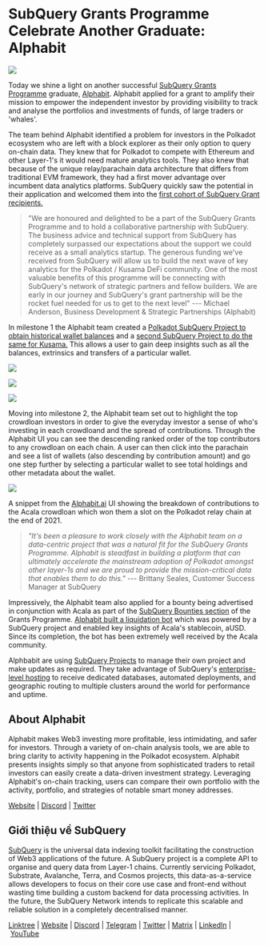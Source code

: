 # SubQuery Grants Programme Celebrate Another Graduate: Alphabit

![](https://miro.medium.com/max/1400/0*nbzd_FeIFxfdvaAS)

Today we shine a light on another successful [SubQuery Grants Programme](https://subquery.network/grants) graduate, [Alphabit](https://alphabit.ai/). Alphabit applied for a grant to amplify their mission to empower the independent investor by providing visibility to track and analyse the portfolios and investments of funds, of large traders or 'whales'.

The team behind Alphabit identified a problem for investors in the Polkadot ecosystem who are left with a block explorer as their only option to query on-chain data. They knew that for Polkadot to compete with Ethereum and other Layer-1's it would need mature analytics tools. They also knew that because of the unique relay/parachain data architecture that differs from traditional EVM framework, they had a first mover advantage over incumbent data analytics platforms. SubQuery quickly saw the potential in their application and welcomed them into the [first cohort of SubQuery Grant recipients.](../blogs/20220223-grants-first-cohort.md)

> "We are honoured and delighted to be a part of the SubQuery Grants Programme and to hold a collaborative partnership with SubQuery. The business advice and technical support from SubQuery has completely surpassed our expectations about the support we could receive as a small analytics startup. The generous funding we've received from SubQuery will allow us to build the next wave of key analytics for the Polkadot / Kusama DeFi community. One of the most valuable benefits of this programme will be connecting with SubQuery's network of strategic partners and fellow builders. We are early in our journey and SubQuery's grant partnership will be the rocket fuel needed for us to get to the next level" --- Michael Anderson, Business Development & Strategic Partnerships (Alphabit)

In milestone 1 the Alphabit team created a [Polkadot SubQuery Project to obtain historical wallet balances](https://explorer.subquery.network/subquery/Polkadata/polkadot-historical-balances) and a [second SubQuery Project to do the same for Kusama.](https://explorer.subquery.network/subquery/AlphabitTeam/kusama-historical-balances) This allows a user to gain deep insights such as all the balances, extrinsics and transfers of a particular wallet.

![](https://miro.medium.com/max/1400/0*vQOTmMKpEVBM__vW)

![](https://miro.medium.com/max/1400/0*o_cFtlAnWPk6-qaz)

![](https://miro.medium.com/max/1400/0*5f1UPrrdFMEO8nY-)

Moving into milestone 2, the Alphabit team set out to highlight the top crowdloan investors in order to give the everyday investor a sense of who's investing in each crowdloand and the spread of contributions. Through the Alphabit UI you can see the descending ranked order of the top contributors to any crowdloan on each chain. A user can then click into the parachain and see a list of wallets (also descending by contribution amount) and go one step further by selecting a particular wallet to see total holdings and other metadata about the wallet.

![](https://miro.medium.com/max/1400/0*XYFj9iYD6ROem-Z3)

A snippet from the [Alphabit.ai](http://alphabit.ai/) UI showing the breakdown of contributions to the Acala crowdloan which won them a slot on the Polkadot relay chain at the end of 2021.

> _"It's been a pleasure to work closely with the Alphabit team on a data-centric project that was a natural fit for the SubQuery Grants Programme. Alphabit is steadfast in building a platform that can ultimately accelerate the mainstream adoption of Polkadot amongst other layer-1s and we are proud to provide the mission-critical data that enables them to do this."_ --- Brittany Seales, Customer Success Manager at SubQuery

Impressively, the Alphabit team also applied for a bounty being advertised in conjunction with Acala as part of the [SubQuery Bounties section](https://subquery.network/grants#:~:text=and%20moving%20forward.-,Bounties,-You%20can%20apply) of the Grants Programme. [Alphabit built a liquidation bot](./20220721-alphabit.md) which was powered by a SubQuery project and enabled key insights of Acala's stablecoin, aUSD. Since its completion, the bot has been extremely well received by the Acala community.

Alphbabit are using [SubQuery Projects](https://project.subquery.network/) to manage their own project and make updates as required. They take advantage of SubQuery's [enterprise-level hosting](../blogs/20211228-enterprise-hosted.md) to receive dedicated databases, automated deployments, and geographic routing to multiple clusters around the world for performance and uptime.

## About Alphabit

Alphabit makes Web3 investing more profitable, less intimidating, and safer for investors. Through a variety of on-chain analysis tools, we are able to bring clarity to activity happening in the Polkadot ecosystem. Alphabit presents insights simply so that anyone from sophisticated traders to retail investors can easily create a data-driven investment strategy. Leveraging Alphabit's on-chain tracking, users can compare their own portfolio with the activity, portfolio, and strategies of notable smart money addresses.

[Website](https://www.polkadata.xyz/) | [Discord](https://discord.com/invite/wSv2vH9QBf) | [Twitter](https://twitter.com/Alphabit_ai)

## Giới thiệu về SubQuery

[SubQuery](https://subquery.network/) is the universal data indexing toolkit facilitating the construction of Web3 applications of the future. A SubQuery project is a complete API to organise and query data from Layer-1 chains. Currently servicing Polkadot, Substrate, Avalanche, Terra, and Cosmos projects, this data-as-a-service allows developers to focus on their core use case and front-end without wasting time building a custom backend for data processing activities. In the future, the SubQuery Network intends to replicate this scalable and reliable solution in a completely decentralised manner.

​​[Linktree](https://linktr.ee/subquerynetwork) | [Website](https://subquery.network/) | [Discord](https://discord.com/invite/78zg8aBSMG) | [Telegram](https://t.me/subquerynetwork) | [Twitter](https://twitter.com/subquerynetwork) | [Matrix](https://matrix.to/#/#subquery:matrix.org) | [LinkedIn](https://www.linkedin.com/company/subquery) | [YouTube](https://www.youtube.com/channel/UCi1a6NUUjegcLHDFLr7CqLw)
